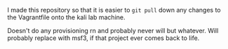 I made this repository so that it is easier to `git pull` down any changes to the Vagrantfile onto the kali lab machine.

Doesn't do any provisioning rn and probably never will but whatever. Will probably replace with msf3, if that project ever comes back
to life.
